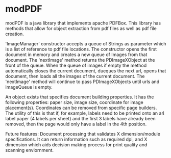 # modPDF
modPDF is a java library that implements apache PDFBox. This library has methods that allow for object extraction from pdf files as well as pdf file creation.

'ImageManager' constructor accepts a queue of Strings as parameter which is a list of reference to pdf file locations. The constructor opens the first document in memory and creates a new queue of Images from that document. The 'nextImage' method returns the PDImageXObject at the front of the queue. When the queue of images if empty the method automatically closes the current document, dueques the next url, opens that document, then loads all the images of the current document. The 'nextImage' method will continue to pass PDImageXObjects until urls and imageQueue is empty. 

An object exists that specifies document building properties. It has the following properties: paper size, image size, coordinate for image placement(s). Coordinates can be removed from specific page builders. The utility of this is that if, for example, labels need to be printed onto an a4 label paper (4 labels per sheet) and the first 3 labels have already been removed, then the page would only have a label in the 4th position. 

Future features:
Document processing that validates X dimension/module specifications. It can return information such as required dpi, and X dimension which aids decision making process for print quality and scanning enviornment. 
